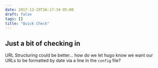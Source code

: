 ```yaml
---
date: 2017-12-29T16:17:34-05:00
draft: false
tags: []
title: "Quick Check"
---
```

## Just a bit of checking in

URL Structuring could be better... how do we let hugo know we want our URLs to be formatted by date via a line in the `config` file?
